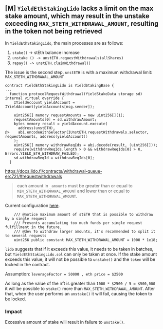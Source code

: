 ## [M] `YieldEthStakingLido` lacks a limit on the max stake amount, which may result in the unstake exceeding `MAX_STETH_WITHDRAWAL_AMOUNT`, resulting in the token not being retrieved

In `YieldEthStakingLido`, the main processes are as follows:

1. `stake()` -> stEth balance increase
2. `unstake () -> unstETH.requestWithdrawals(allShares)`
3. `repay() -> unstETH.claimWithdrawal()`

The issue is the second step, `unstETH` is with a maximum withdrawal limit: `MAX_STETH_WITHDRAWAL_AMOUNT`

```solidity
contract YieldEthStakingLido is YieldStakingBase {
...
  function protocolRequestWithdrawal(YieldStakeData storage sd) internal virtual override {
    IYieldAccount yieldAccount = IYieldAccount(yieldAccounts[msg.sender]);

    uint256[] memory requestAmounts = new uint256[](1);
    requestAmounts[0] = sd.withdrawAmount;
    bytes memory result = yieldAccount.execute(
      address(unstETH),
@>    abi.encodeWithSelector(IUnstETH.requestWithdrawals.selector, requestAmounts, address(yieldAccount))
    );
    uint256[] memory withdrawReqIds = abi.decode(result, (uint256[]));
    require(withdrawReqIds.length > 0 && withdrawReqIds[0] > 0, Errors.YIELD_ETH_WITHDRAW_FAILED);
    sd.withdrawReqId = withdrawReqIds[0];
  }
```

<https://docs.lido.fi/contracts/withdrawal-queue-erc721/#requestwithdrawals>

> each amount in `_amounts` must be greater than or equal to `MIN_STETH_WITHDRAWAL_AMOUNT` and lower than or equal to `MAX_STETH_WITHDRAWAL_AMOUNT`.

Current configuration [here](https://github.com/lidofinance/lido-dao/blob/master/contracts/0.8.9/WithdrawalQueue.sol#L57).

```solidity
    /// @notice maximum amount of stETH that is possible to withdraw by a single request
    /// Prevents accumulating too much funds per single request fulfillment in the future.
    /// @dev To withdraw larger amounts, it's recommended to split it to several requests
    uint256 public constant MAX_STETH_WITHDRAWAL_AMOUNT = 1000 * 1e18;
```

`lido` suggests that if it exceeds this value, it needs to be taken in batches, but `YieldEthStakingLido.sol` can only be taken at once. If the stake amount exceeds this value, it will not be possible to `unstake()` and the `token` will be locked in the contract.

Assumption: `leverageFactor = 50000 , eth price = $2500`

As long as the value of the nft is greater than `1000 * $2500 / 5 = $500,000` it will be possible to `stake()` more than `MAX_STETH_WITHDRAWAL_AMOUNT`.
After that, when the user performs an `unstake()` it will fail, causing the token to be locked.

### Impact

Excessive amount of stake will result in failure to `unstake()`.



